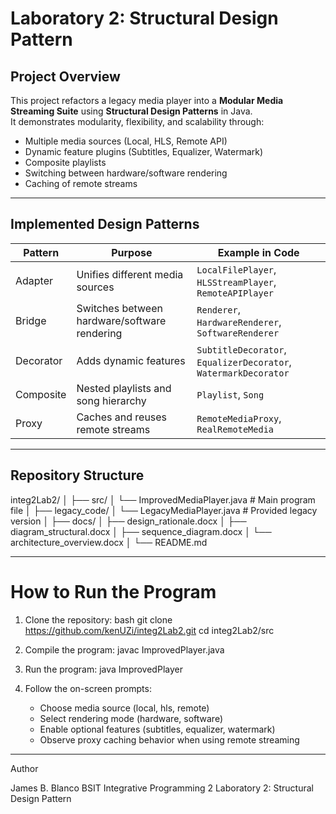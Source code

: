# Laboratory 2: Structural Design Pattern  

## Project Overview  
This project refactors a legacy media player into a **Modular Media Streaming Suite** using **Structural Design Patterns** in Java.  
It demonstrates modularity, flexibility, and scalability through:  
- Multiple media sources (Local, HLS, Remote API)  
- Dynamic feature plugins (Subtitles, Equalizer, Watermark)  
- Composite playlists  
- Switching between hardware/software rendering  
- Caching of remote streams  

---

## Implemented Design Patterns  

 Pattern   | Purpose                                      | Example in Code 
-----------|----------------------------------------------|----------------------------------------------------------------
 Adapter   | Unifies different media sources              | `LocalFilePlayer`, `HLSStreamPlayer`, `RemoteAPIPlayer` 
 Bridge    | Switches between hardware/software rendering | `Renderer`, `HardwareRenderer`, `SoftwareRenderer` 
 Decorator | Adds dynamic features                        | `SubtitleDecorator`, `EqualizerDecorator`, `WatermarkDecorator` 
 Composite | Nested playlists and song hierarchy          | `Playlist`, `Song` 
 Proxy     | Caches and reuses remote streams             | `RemoteMediaProxy`, `RealRemoteMedia` 

---

## Repository Structure  

integ2Lab2/
│
├── src/
│ └── ImprovedMediaPlayer.java # Main program file
│
├── legacy_code/
│ └── LegacyMediaPlayer.java # Provided legacy version
│
├── docs/
│ ├── design_rationale.docx
│ ├── diagram_structural.docx
│ ├── sequence_diagram.docx
│ └── architecture_overview.docx
│
└── README.md


---

# How to Run the Program

1. Clone the repository:
   bash
   git clone https://github.com/kenUZi/integ2Lab2.git
   cd integ2Lab2/src

2. Compile the program:
   javac ImprovedPlayer.java


3. Run the program:
   java ImprovedPlayer


4. Follow the on-screen prompts:
   - Choose media source (local, hls, remote)
   - Select rendering mode (hardware, software)
   - Enable optional features (subtitles, equalizer, watermark)
   - Observe proxy caching behavior when using remote streaming

---

Author

James B. Blanco
BSIT
Integrative Programming 2
Laboratory 2: Structural Design Pattern
